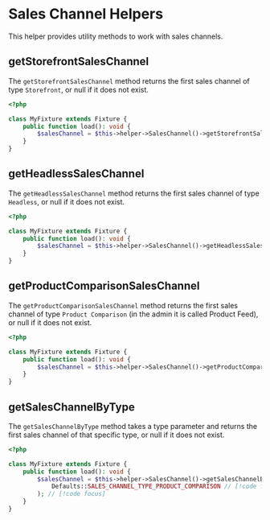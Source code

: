# Sales Channel Helpers

This helper provides utility methods to work with sales channels.

## getStorefrontSalesChannel

The `getStorefrontSalesChannel` method returns the first sales channel of type `Storefront`, or null if it does not exist.

```php
<?php

class MyFixture extends Fixture {
    public function load(): void {
        $salesChannel = $this->helper->SalesChannel()->getStorefrontSalesChannel(); // [!code focus]
    }
}
```

## getHeadlessSalesChannel

The `getHeadlessSalesChannel` method returns the first sales channel of type `Headless`, or null if it does not exist.

```php
<?php

class MyFixture extends Fixture {
    public function load(): void {
        $salesChannel = $this->helper->SalesChannel()->getHeadlessSalesChannel(); // [!code focus]
    }
}
```

## getProductComparisonSalesChannel

The `getProductComparisonSalesChannel` method returns the first sales channel of type `Product Comparison` (in the admin it is called Product Feed), or null if it does not exist.

```php
<?php

class MyFixture extends Fixture {
    public function load(): void {
        $salesChannel = $this->helper->SalesChannel()->getProductComparisonSalesChannel(); // [!code focus]
    }
}
```

## getSalesChannelByType

The `getSalesChannelByType` method takes a type parameter and returns the first sales channel of that specific type, or null if it does not exist.

```php
<?php

class MyFixture extends Fixture {
    public function load(): void {
        $salesChannel = $this->helper->SalesChannel()->getSalesChannelByType( // [!code focus]
            Defaults::SALES_CHANNEL_TYPE_PRODUCT_COMPARISON // [!code focus]
        ); // [!code focus]
    }
}
```
